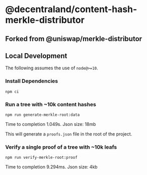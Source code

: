 # @decentraland/content-hash-merkle-distributor

## Forked from @uniswap/merkle-distributor

## Local Development

The following assumes the use of `node@>=10`.

### Install Dependencies

`npm ci`

### Run a tree with ~10k content hashes

`npm run generate-merkle-root:data`

Time to completion 1.049s. Json size: 18mb

This will generate a `proofs.json` file in the root of the project.

### Verify a single proof of a tree with ~10k leafs

`npm run verify-merkle-root:proof`

Time to completion 9.294ms. Json size: 4kb
